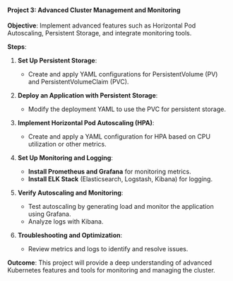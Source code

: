 
#### **Project 3: Advanced Cluster Management and Monitoring**

**Objective**: Implement advanced features such as Horizontal Pod Autoscaling, Persistent Storage, and integrate monitoring tools.

**Steps**:

1. **Set Up Persistent Storage**:
    - Create and apply YAML configurations for PersistentVolume (PV) and PersistentVolumeClaim (PVC).

2. **Deploy an Application with Persistent Storage**:
    - Modify the deployment YAML to use the PVC for persistent storage.

3. **Implement Horizontal Pod Autoscaling (HPA)**:
    - Create and apply a YAML configuration for HPA based on CPU utilization or other metrics.

4. **Set Up Monitoring and Logging**:
    - **Install Prometheus and Grafana** for monitoring metrics.
    - **Install ELK Stack** (Elasticsearch, Logstash, Kibana) for logging.

5. **Verify Autoscaling and Monitoring**:
    - Test autoscaling by generating load and monitor the application using Grafana.
    - Analyze logs with Kibana.

6. **Troubleshooting and Optimization**:
    - Review metrics and logs to identify and resolve issues.

**Outcome**: This project will provide a deep understanding of advanced Kubernetes features and tools for monitoring and managing the cluster.

